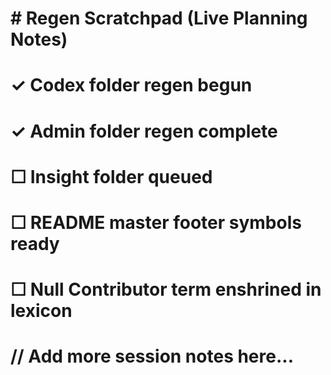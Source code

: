 # \# Regen Scratchpad (Live Planning Notes)

# 

# ✓ Codex folder regen begun  

# ✓ Admin folder regen complete  

# ☐ Insight folder queued  

# ☐ README master footer symbols ready  

# ☐ Null Contributor term enshrined in lexicon  

# 

# // Add more session notes here...





